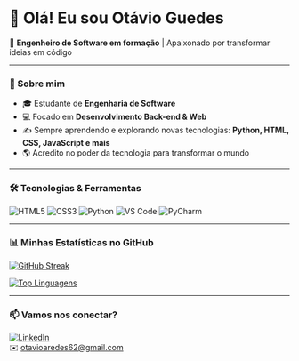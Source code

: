 # 👋 Olá! Eu sou Otávio Guedes

🚀 **Engenheiro de Software em formação** | Apaixonado por transformar ideias em código

---

### 🧠 Sobre mim

- 🎓 Estudante de **Engenharia de Software**
- 💻 Focado em **Desenvolvimento Back-end & Web**
- ✍️ Sempre aprendendo e explorando novas tecnologias: **Python, HTML, CSS, JavaScript e mais**
- 🌎 Acredito no poder da tecnologia para transformar o mundo

---

### 🛠️ Tecnologias & Ferramentas

![HTML5](https://img.shields.io/badge/HTML5-E34F26?logo=html5&logoColor=fff)
![CSS3](https://img.shields.io/badge/CSS3-1572B6?logo=css3&logoColor=fff)
![Python](https://img.shields.io/badge/Python-3776AB?logo=python&logoColor=fff)
![VS Code](https://img.shields.io/badge/VS_Code-007ACC?logo=visual-studio-code&logoColor=fff)
![PyCharm](https://img.shields.io/badge/PyCharm-000000?logo=pycharm&logoColor=44CC11)

---

### 📊 Minhas Estatísticas no GitHub

[![GitHub Streak](https://streak-stats.demolab.com?user=PandaLoko27&theme=merko&locale=pt_BR&date_format=j%2Fn%5B%2FY%5D&card_width=500)](https://git.io/streak-stats)

[![Top Linguagens](https://github-readme-stats.vercel.app/api/top-langs/?username=PandaLoko27&langs_count=8&theme=merko&border_color=ffffff)](https://github.com/PandaLoko27/github-readme-stats)

---

### 📫 Vamos nos conectar?

[![LinkedIn](https://img.shields.io/badge/LinkedIn-0077B5?logo=linkedin&logoColor=fff)](https://www.linkedin.com/in/otávio-araújo-aredes-guedes-ab44a4248/)  
✉️ [otavioaredes62@gmail.com](mailto:otavioaredes62@gmail.com)
